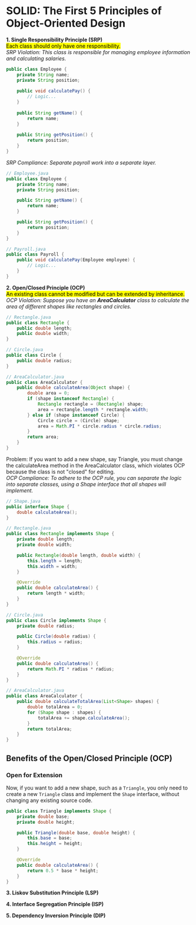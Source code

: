 # SOLID: The First 5 Principles of Object-Oriented Design

**1. Single Responsibility Principle (SRP)**  
<mark>Each class should only have one responsibility.</mark>  
*SRP Violation: This class is responsible for managing employee information and calculating salaries.*

```java
public class Employee {
    private String name;
    private String position;
    
    public void calculatePay() {
        // Logic...
    }
    
    public String getName() {
        return name;
    }
    
    public String getPosition() {
        return position;
    }
}
```

<i>SRP Compliance: Separate payroll work into a separate layer.</i>
```java
// Employee.java
public class Employee {
    private String name;
    private String position;

    public String getName() {
        return name;
    }

    public String getPosition() {
        return position;
    }
}

// Payroll.java
public class Payroll {
    public void calculatePay(Employee employee) {
        // Logic...
    }
}
```

**2. Open/Closed Principle (OCP)**  
<mark>An existing class cannot be modified but can be extended by inheritance.</mark>  
*OCP Violation: Suppose you have an **AreaCalculator** class to calculate the area of different shapes like rectangles and circles.*

```java
// Rectangle.java
public class Rectangle {
    public double length;
    public double width;
}

// Circle.java
public class Circle {
    public double radius;
}

// AreaCalculator.java
public class AreaCalculator {
    public double calculateArea(Object shape) {
        double area = 0;
        if (shape instanceof Rectangle) {
            Rectangle rectangle = (Rectangle) shape;
            area = rectangle.length * rectangle.width;
        } else if (shape instanceof Circle) {
            Circle circle = (Circle) shape;
            area = Math.PI * circle.radius * circle.radius;
        }
        return area;
    }
}
```
Problem: <span>If you want to add a new shape, say Triangle, you must change the calculateArea method in the AreaCalculator class, which violates OCP because the class is not "closed" for editing.</span> <br/>
*OCP Compliance: To adhere to the OCP rule, you can separate the logic into separate classes, using a Shape interface that all shapes will implement.*
```java
// Shape.java
public interface Shape {
    double calculateArea();
}

// Rectangle.java
public class Rectangle implements Shape {
    private double length;
    private double width;

    public Rectangle(double length, double width) {
        this.length = length;
        this.width = width;
    }

    @Override
    public double calculateArea() {
        return length * width;
    }
}

// Circle.java
public class Circle implements Shape {
    private double radius;

    public Circle(double radius) {
        this.radius = radius;
    }

    @Override
    public double calculateArea() {
        return Math.PI * radius * radius;
    }
}

// AreaCalculator.java
public class AreaCalculator {
    public double calculateTotalArea(List<Shape> shapes) {
        double totalArea = 0;
        for (Shape shape : shapes) {
            totalArea += shape.calculateArea();
        }
        return totalArea;
    }
}

```

## Benefits of the Open/Closed Principle (OCP)

### Open for Extension
Now, if you want to add a new shape, such as a `Triangle`, you only need to create a new `Triangle` class and implement the `Shape` interface, without changing any existing source code.

```java
public class Triangle implements Shape {
    private double base;
    private double height;

    public Triangle(double base, double height) {
        this.base = base;
        this.height = height;
    }

    @Override
    public double calculateArea() {
        return 0.5 * base * height;
    }
}
```

<b>3. Liskov Substitution Principle (LSP)</b>

<b>4. Interface Segregation Principle (ISP)</b>

<b>5. Dependency Inversion Principle (DIP)</b>
